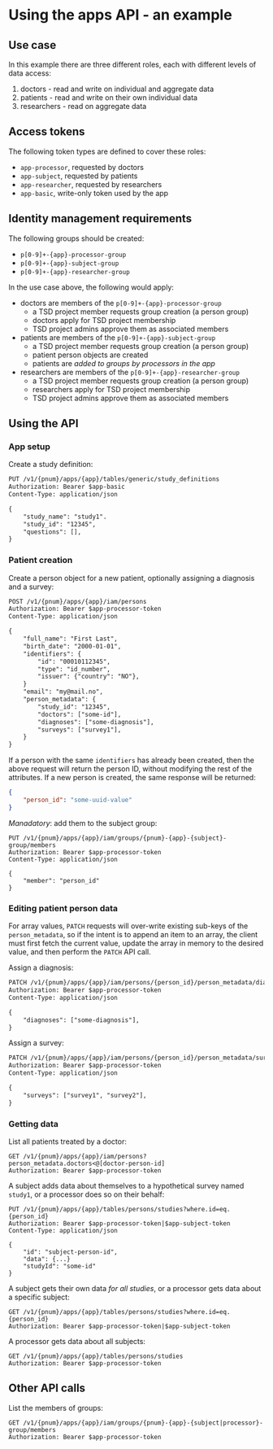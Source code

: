 
# Using the apps API - an example

## Use case

In this example there are three different roles, each with different levels of data access:

1. doctors - read and write on individual and aggregate data
2. patients - read and write on their own individual data
3. researchers - read on aggregate data

## Access tokens

The following token types are defined to cover these roles:

* `app-processor`, requested by doctors
* `app-subject`, requested by patients
* `app-researcher`, requested by researchers
* `app-basic`, write-only token used by the app

## Identity management requirements

The following groups should be created:
* `p[0-9]+-{app}-processor-group`
* `p[0-9]+-{app}-subject-group`
* `p[0-9]+-{app}-researcher-group`

In the use case above, the following would apply:

* doctors are members of the `p[0-9]+-{app}-processor-group`
  * a TSD project member requests group creation (a person group)
  * doctors apply for TSD project membership
  * TSD project admins approve them as associated members
* patients are members of the `p[0-9]+-{app}-subject-group`
  * a TSD project member requests group creation (a person group)
  * patient person objects are created
  * patients are _added to groups by processors in the app_
* researchers are members of the `p[0-9]+-{app}-researcher-group`
  * a TSD project member requests group creation (a person group)
  * researchers apply for TSD project membership
  * TSD project admins approve them as associated members

## Using the API

### App setup

Create a study definition:
```txt
PUT /v1/{pnum}/apps/{app}/tables/generic/study_definitions
Authorization: Bearer $app-basic
Content-Type: application/json

{
    "study_name": "study1".
    "study_id": "12345",
    "questions": [],
}
```

### Patient creation

Create a person object for a new patient, optionally assigning a diagnosis and a survey:
```txt
POST /v1/{pnum}/apps/{app}/iam/persons
Authorization: Bearer $app-processor-token
Content-Type: application/json

{
    "full_name": "First Last",
    "birth_date": "2000-01-01",
    "identifiers": {
        "id": "00010112345",
        "type": "id_number",
        "issuer": {"country": "NO"},
    }
    "email": "my@mail.no",
    "person_metadata": {
        "study_id": "12345",
        "doctors": ["some-id"],
        "diagnoses": ["some-diagnosis"],
        "surveys": ["survey1"],
    }
}
```

If a person with the same `identifiers` has already been created, then the above request will return the person ID, without modifying the rest of the attributes. If a new person is created, the same response will be returned:
```json
{
    "person_id": "some-uuid-value"
}
```

_Manadatory_: add them to the subject group:
```
PUT /v1/{pnum}/apps/{app}/iam/groups/{pnum}-{app}-{subject}-group/members
Authorization: Bearer $app-processor-token
Content-Type: application/json

{
    "member": "person_id"
}
```

### Editing patient person data

For array values, `PATCH` requests will over-write existing sub-keys of the `person_metadata`, so if the intent is to append an item to an array, the client must first fetch the current value, update the array in memory to the desired value, and then perform the `PATCH` API call.

Assign a diagnosis:
```txt
PATCH /v1/{pnum}/apps/{app}/iam/persons/{person_id}/person_metadata/diagnoses
Authorization: Bearer $app-processor-token
Content-Type: application/json

{
    "diagnoses": ["some-diagnosis"],
}

```

Assign a survey:
```txt
PATCH /v1/{pnum}/apps/{app}/iam/persons/{person_id}/person_metadata/surveys
Authorization: Bearer $app-processor-token
Content-Type: application/json

{
    "surveys": ["survey1", "survey2"],
}

```

### Getting data

List all patients treated by a doctor:
```
GET /v1/{pnum}/apps/{app}/iam/persons?person_metadata.doctors<@[doctor-person-id]
Authorization: Bearer $app-processor-token
```

A subject adds data about themselves to a hypothetical survey named `study1`, or a processor does so on their behalf:
```
PUT /v1/{pnum}/apps/{app}/tables/persons/studies?where.id=eq.{person_id}
Authorization: Bearer $app-processor-token|$app-subject-token
Content-Type: application/json

{
    "id": "subject-person-id",
    "data": {...}
    "studyId": "some-id"
}
```

A subject gets their own data _for all studies_, or a processor gets data about a specific subject:
```
GET /v1/{pnum}/apps/{app}/tables/persons/studies?where.id=eq.{person_id}
Authorization: Bearer $app-processor-token|$app-subject-token
```

A processor gets data about all subjects:
```
GET /v1/{pnum}/apps/{app}/tables/persons/studies
Authorization: Bearer $app-processor-token
```

## Other API calls

List the members of groups:
```
GET /v1/{pnum}/apps/{app}/iam/groups/{pnum}-{app}-{subject|processor}-group/members
Authorization: Bearer $app-processor-token
```
